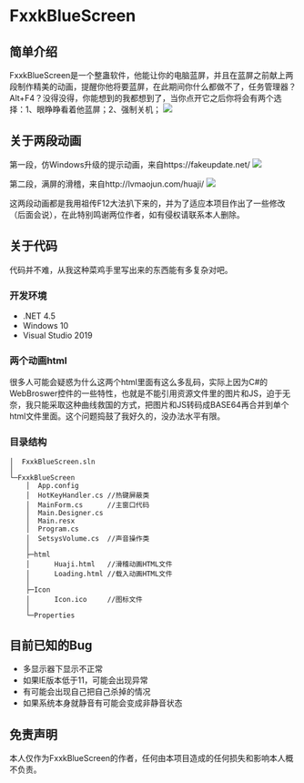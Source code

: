 # FxxkBlueScreen
## 简单介绍

FxxkBlueScreen是一个整蛊软件，他能让你的电脑蓝屏，并且在蓝屏之前献上两段制作精美的动画，提醒你他将要蓝屏，在此期间你什么都做不了，任务管理器？Alt+F4？没得没得，你能想到的我都想到了，当你点开它之后你将会有两个选择：1、眼睁睁看着他蓝屏；2、强制关机；
![](https://cdn.kakkk.net/img/729-1.jpg)

## 关于两段动画

第一段，仿Windows升级的提示动画，来自https://fakeupdate.net/
![](https://cdn.kakkk.net/img/729-2.jpg)


第二段，满屏的滑稽，来自http://lvmaojun.com/huaji/
![](https://cdn.kakkk.net/img/729-3.jpg)


这两段动画都是我用祖传F12大法扒下来的，并为了适应本项目作出了一些修改（后面会说），在此特别鸣谢两位作者，如有侵权请联系本人删除。
## 关于代码
代码并不难，从我这种菜鸡手里写出来的东西能有多复杂对吧。

### 开发环境

- .NET 4.5
- Windows 10
- Visual Studio 2019

### 两个动画html

很多人可能会疑惑为什么这两个html里面有这么多乱码，实际上因为C#的WebBroswer控件的一些特性，也就是不能引用资源文件里的图片和JS，迫于无奈，我只能采取这种曲线救国的方式，把图片和JS转码成BASE64再合并到单个html文件里面。这个问题捣鼓了我好久的，没办法水平有限。

### 目录结构
```
│  FxxkBlueScreen.sln
│
└─FxxkBlueScreen
    │  App.config
    │  HotKeyHandler.cs	//热键屏蔽类
    │  MainForm.cs		//主窗口代码
    │  Main.Designer.cs
    │  Main.resx
    │  Program.cs
    │  SetsysVolume.cs	//声音操作类
    │
    ├─html
    │      Huaji.html	//滑稽动画HTML文件
    │      Loading.html	//载入动画HTML文件
    │
    ├─Icon
    │      Icon.ico		//图标文件
    │
    └─Properties
```
## 目前已知的Bug
- 多显示器下显示不正常
- 如果IE版本低于11，可能会出现异常
- 有可能会出现自己把自己杀掉的情况
- 如果系统本身就静音有可能会变成非静音状态

## 免责声明
本人仅作为FxxkBlueScreen的作者，任何由本项目造成的任何损失和影响本人概不负责。
